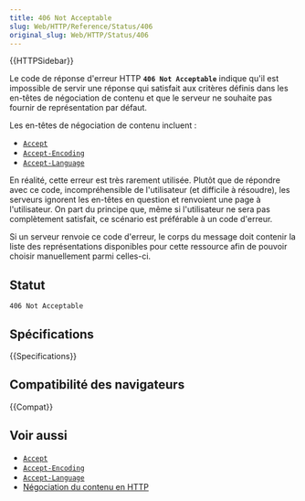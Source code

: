 ```yaml
---
title: 406 Not Acceptable
slug: Web/HTTP/Reference/Status/406
original_slug: Web/HTTP/Status/406
---
```


{{HTTPSidebar}}

Le code de réponse d'erreur HTTP **`406 Not Acceptable`** indique qu'il est impossible de servir une réponse qui satisfait aux critères définis dans les en-têtes de négociation de contenu et que le serveur ne souhaite pas fournir de représentation par défaut.

Les en-têtes de négociation de contenu incluent&nbsp;:

- [`Accept`](/fr/docs/Web/HTTP/Headers/Accept)
- [`Accept-Encoding`](/fr/docs/Web/HTTP/Headers/Accept-Encoding)
- [`Accept-Language`](/fr/docs/Web/HTTP/Headers/Accept-Language)

En réalité, cette erreur est très rarement utilisée. Plutôt que de répondre avec ce code, incompréhensible de l'utilisateur (et difficile à résoudre), les serveurs ignorent les en-têtes en question et renvoient une page à l'utilisateur. On part du principe que, même si l'utilisateur ne sera pas complètement satisfait, ce scénario est préférable à un code d'erreur.

Si un serveur renvoie ce code d'erreur, le corps du message doit contenir la liste des représentations disponibles pour cette ressource afin de pouvoir choisir manuellement parmi celles-ci.

## Statut

```
406 Not Acceptable
```

## Spécifications

{{Specifications}}

## Compatibilité des navigateurs

{{Compat}}

## Voir aussi

- [`Accept`](/fr/docs/Web/HTTP/Headers/Accept)
- [`Accept-Encoding`](/fr/docs/Web/HTTP/Headers/Accept-Encoding)
- [`Accept-Language`](/fr/docs/Web/HTTP/Headers/Accept-Language)
- [Négociation du contenu en HTTP](/fr/docs/Web/HTTP/Content_negotiation)
